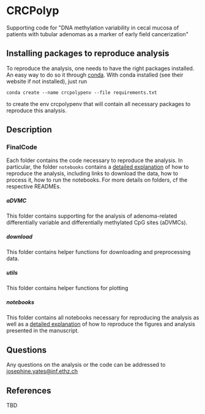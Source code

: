 # CRCPolyp
Supporting code for "DNA methylation variability in cecal mucosa of patients with tubular adenomas as a marker of early field cancerization"

## Installing packages to reproduce analysis

To reproduce the analysis, one needs to have the right packages installed. 
An easy way to do so it through [conda](https://www.anaconda.com/). 
With conda installed (see their website if not installed), just run 

```
conda create --name crcpolypenv --file requirements.txt
```

to create the env crcpolypenv that will contain all necessary packages to reproduce this analysis.

## Description

### FinalCode

Each folder contains the code necessary to reproduce the analysis. In particular, the folder `notebooks` contains a [detailed explanation](https://github.com/BoevaLab/CRCPolyp/blob/main/FinalCode/notebooks/README.md) of how to reproduce the analysis, including links to download the data, how to process it, how to run the notebooks. For more details on folders, cf the respective READMEs.

##### aDVMC 

This folder contains supporting for the analysis of adenoma-related differentially variable and differentially methylated CpG sites (aDVMCs). 

##### download

This folder contains helper functions for downloading and preprocessing data.

##### utils

This folder contains helper functions for plotting 

##### notebooks

This folder contains all notebooks necessary for reproducing the analysis as well as a [detailed explanation](https://github.com/BoevaLab/CRCPolyp/blob/main/FinalCode/notebooks/README.md) of how to reproduce the figures and analysis presented in the manuscript.

## Questions

Any questions on the analysis or the code can be addressed to josephine.yates@inf.ethz.ch

## References

TBD




